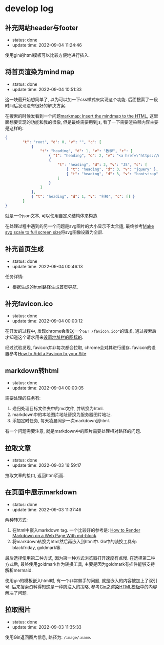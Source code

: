 # develop log

## 补充网站header与footer

- status: done
- update time: 2022-09-04 11:24:46

使用gin的html模板可以比较方便地进行插入.

## 将首页渲染为mind map

- status: done
- update time: 2022-09-04 10:51:33

这一块最开始想简单了, 以为可以加一下css样式来实现这个功能. 后面搜索了一段时间后发现没有很好的解决方案.

在搜索的时候发看到一个问题[markmap: Insert the mindmap to the HTML](https://stackoverflow.com/questions/65517545/markmap-insert-the-mindmap-to-the-html), 这里面想要实现的功能和我的很像, 但是最终需要用到js, 看了一下需要渲染额内容主要是这样的:

```json
{
        "t": "root", "d": 0, "v": "", "c": [
            {
                "t": "heading", "d": 1, "v": "教學", "c": [
                    { "t": "heading", "d": 2, "v": "<a href=\"https://markmap.js.org/repl/\">Hugo</a>" },
                    {
                        "t": "heading", "d": 2, "v": "JS", "c": [
                            { "t": "heading", "d": 3, "v": "jquery" },
                            { "t": "heading", "d": 3, "v": "bootstrap" }
                        ]
                    }
                ]
            },
            { "t": "heading", "d": 1, "v": "科技", "c": [] }
        ]
}
```

就是一个json文本, 可以使用自定义结构体来构造.

在处理过程中遇到的另一个问题是svg图片的大小显示不太合适, 最终参考[Make svg scale to full screen size](https://stackoverflow.com/questions/25689678/make-svg-scale-to-full-screen-size)将svg图像设置为全屏.

## 补充首页生成

- status: done
- update time: 2022-09-04 00:46:13

任务详情:

- 根据生成的html路径生成首页导航.

## 补充favicon.ico

- status: done
- update time: 2022-09-04 00:00:12

在开发的过程中, 发现chrome会发送一个`GET /favicon.ico"`的请求, 通过搜索后才知道这个请求用来[设置地址栏的图标的](https://blog.csdn.net/allway2/article/details/109115253).

经过试验发现, favicon并非每次都会拉取, chrome会对其进行缓存. favicon的设置参考[How to Add a Favicon to your Site](https://www.w3.org/2005/10/howto-favicon)

## markdown转html

- status: done
- update time: 2022-09-04 00:00:05

需要处理的任务有:

1. 递归处理目标文件夹中的md文件, 并转换为html.
2. markdown中的本地图片地址替换为服务器图片地址.
3. 添加定时任务, 每天凌晨同步一次markdown到html.

有一个问题需要注意, 就是markdown中的图片需要处理相对路径的问题.

## 拉取文章

- status: done
- update time: 2022-09-03 16:59:17

拉取文章的接口, 返回html页面.

## 在页面中展示markdown

- status: done
- update time: 2022-09-03 11:37:46

两种转方式:

1. 在html中嵌入markdown tag. 一个比较好的参考是: [How to Render Markdown on a Web Page With md-block](https://www.makeuseof.com/md-block-render-markdown-web-page/).
2. 将markdown转换为html然后再嵌入到html中. Go中的装换工具有: blackfriday, goldmark等.

最后选择使用第二种方式, 因为第一种方式浏览器打开速度有点慢. 在选择第二种方式后, 最终使用goldmark作为转换工具, 主要是因为goldmark有插件能够支持解析mermaid.

使用gin的模板嵌入html时, 有一个非常棘手的问题, 就是嵌入的内容被加上了双引号. 后来搜索资料得知这是一种防注入的策略, 参考[Gin之渲染HTML模板](https://blog.csdn.net/weixin_52690231/article/details/125021658)中的内容解决了问题.

## 拉取图片

- status: done
- update time: 2022-09-03 11:35:33

使用Gin返回图片信息, 路径为: `/image/:name`.
